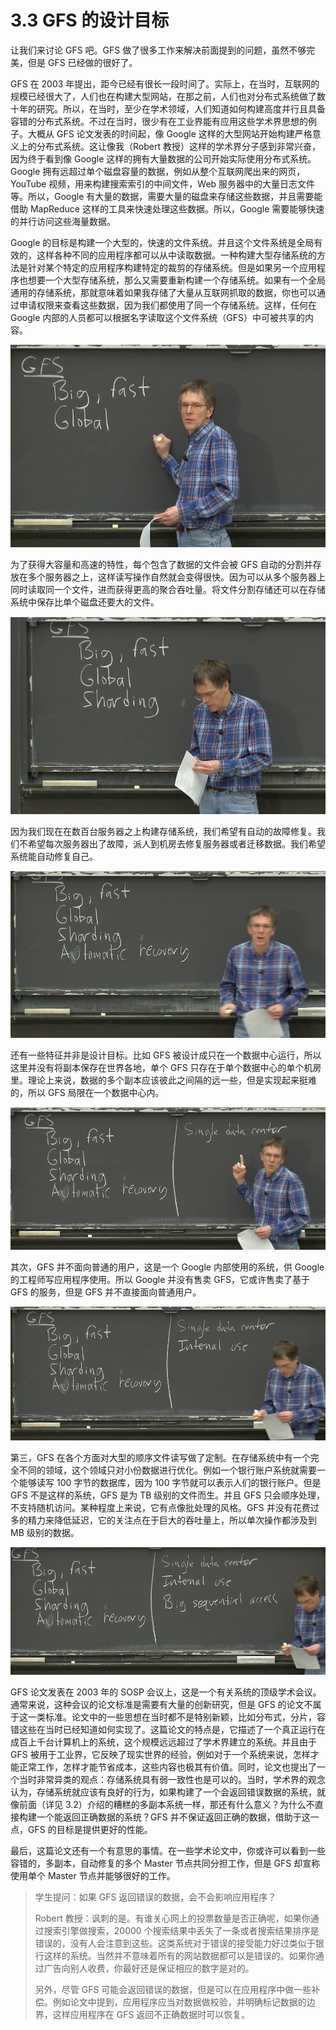 # 3.3 GFS 的设计目标

让我们来讨论 GFS 吧。GFS 做了很多工作来解决前面提到的问题，虽然不够完美，但是 GFS 已经做的很好了。

GFS 在 2003 年提出，距今已经有很长一段时间了。实际上，在当时，互联网的规模已经很大了，人们也在构建大型网站，在那之前，人们也对分布式系统做了数十年的研究。所以，在当时，至少在学术领域，人们知道如何构建高度并行且具备容错的分布式系统。不过在当时，很少有在工业界能有应用这些学术界思想的例子。大概从 GFS 论文发表的时间起，像 Google 这样的大型网站开始构建严格意义上的分布式系统。这让像我（Robert 教授）这样的学术界分子感到非常兴奋，因为终于看到像 Google 这样的拥有大量数据的公司开始实际使用分布式系统。Google 拥有远超过单个磁盘容量的数据，例如从整个互联网爬出来的网页，YouTube 视频，用来构建搜索索引的中间文件，Web 服务器中的大量日志文件等。所以，Google 有大量的数据，需要大量的磁盘来存储这些数据，并且需要能借助 MapReduce 这样的工具来快速处理这些数据。所以，Google 需要能够快速的并行访问这些海量数据。

Google 的目标是构建一个大型的，快速的文件系统。并且这个文件系统是全局有效的，这样各种不同的应用程序都可以从中读取数据。一种构建大型存储系统的方法是针对某个特定的应用程序构建特定的裁剪的存储系统。但是如果另一个应用程序也想要一个大型存储系统，那么又需要重新构建一个存储系统。如果有一个全局通用的存储系统，那就意味着如果我存储了大量从互联网抓取的数据，你也可以通过申请权限来查看这些数据，因为我们都使用了同一个存储系统。这样，任何在 Google 内部的人员都可以根据名字读取这个文件系统（GFS）中可被共享的内容。

![](<../assets/image (231).png>)

为了获得大容量和高速的特性，每个包含了数据的文件会被 GFS 自动的分割并存放在多个服务器之上，这样读写操作自然就会变得很快。因为可以从多个服务器上同时读取同一个文件，进而获得更高的聚合吞吐量。将文件分割存储还可以在存储系统中保存比单个磁盘还要大的文件。

![](<../assets/image (232).png>)

因为我们现在在数百台服务器之上构建存储系统，我们希望有自动的故障修复。我们不希望每次服务器出了故障，派人到机房去修复服务器或者迁移数据。我们希望系统能自动修复自己。

![](<../assets/image (233).png>)

还有一些特征并非是设计目标。比如 GFS 被设计成只在一个数据中心运行，所以这里并没有将副本保存在世界各地，单个 GFS 只存在于单个数据中心的单个机房里。理论上来说，数据的多个副本应该彼此之间隔的远一些，但是实现起来挺难的，所以 GFS 局限在一个数据中心内。

![](<../assets/image (234).png>)

其次，GFS 并不面向普通的用户，这是一个 Google 内部使用的系统，供 Google 的工程师写应用程序使用。所以 Google 并没有售卖 GFS，它或许售卖了基于 GFS 的服务，但是 GFS 并不直接面向普通用户。

![](<../assets/image (235).png>)

第三，GFS 在各个方面对大型的顺序文件读写做了定制。在存储系统中有一个完全不同的领域，这个领域只对小份数据进行优化。例如一个银行账户系统就需要一个能够读写 100 字节的数据库，因为 100 字节就可以表示人们的银行账户。但是 GFS 不是这样的系统，GFS 是为 TB 级别的文件而生。并且 GFS 只会顺序处理，不支持随机访问。某种程度上来说，它有点像批处理的风格。GFS 并没有花费过多的精力来降低延迟，它的关注点在于巨大的吞吐量上，所以单次操作都涉及到 MB 级别的数据。

![](<../assets/image (236).png>)

GFS 论文发表在 2003 年的 SOSP 会议上，这是一个有关系统的顶级学术会议。通常来说，这种会议的论文标准是需要有大量的创新研究，但是 GFS 的论文不属于这一类标准。论文中的一些思想在当时都不是特别新颖，比如分布式，分片，容错这些在当时已经知道如何实现了。这篇论文的特点是，它描述了一个真正运行在成百上千台计算机上的系统，这个规模远远超过了学术界建立的系统。并且由于 GFS 被用于工业界，它反映了现实世界的经验，例如对于一个系统来说，怎样才能正常工作，怎样才能节省成本，这些内容也极其有价值。同时，论文也提出了一个当时非常异类的观点：存储系统具有弱一致性也是可以的。当时，学术界的观念认为，存储系统就应该有良好的行为，如果构建了一个会返回错误数据的系统，就像前面（详见 3.2）介绍的糟糕的多副本系统一样，那还有什么意义？为什么不直接构建一个能返回正确数据的系统？GFS 并不保证返回正确的数据，借助于这一点，GFS 的目标是提供更好的性能。

最后，这篇论文还有一个有意思的事情。在一些学术论文中，你或许可以看到一些容错的，多副本，自动修复的多个 Master 节点共同分担工作，但是 GFS 却宣称使用单个 Master 节点并能够很好的工作。

> 学生提问：如果 GFS 返回错误的数据，会不会影响应用程序？
>
> Robert 教授：讽刺的是。有谁关心网上的投票数量是否正确呢，如果你通过搜索引擎做搜索，20000 个搜索结果中丢失了一条或者搜索结果排序是错误的，没有人会注意到这些。这类系统对于错误的接受能力好过类似于银行这样的系统。当然并不意味着所有的网站数据都可以是错误的。如果你通过广告向别人收费，你最好还是保证相应的数字是对的。
>
> 另外，尽管 GFS 可能会返回错误的数据，但是可以在应用程序中做一些补偿。例如论文中提到，应用程序应当对数据做校验，并明确标记数据的边界，这样应用程序在 GFS 返回不正确数据时可以恢复。
